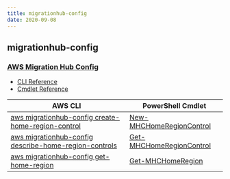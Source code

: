 ```yaml
---
title: migrationhub-config
date: 2020-09-08
---
```


## migrationhub-config

### [AWS Migration Hub Config](https://aws.amazon.com/migration-hub/)

* [CLI Reference](https://docs.aws.amazon.com/cli/latest/reference/migrationhub-config/index.html)
* [Cmdlet Reference](https://docs.aws.amazon.com/powershell/latest/reference/items/MigrationHubConfig_cmdlets.html)

|AWS CLI|PowerShell Cmdlet|
|----|----|
|[aws migrationhub-config create-home-region-control](https://docs.aws.amazon.com/cli/latest/reference/migrationhub-config/create-home-region-control.html)|[New-MHCHomeRegionControl](https://docs.aws.amazon.com/powershell/latest/reference/items/New-MHCHomeRegionControl.html)|
|[aws migrationhub-config describe-home-region-controls](https://docs.aws.amazon.com/cli/latest/reference/migrationhub-config/describe-home-region-controls.html)|[Get-MHCHomeRegionControl](https://docs.aws.amazon.com/powershell/latest/reference/items/Get-MHCHomeRegionControl.html)|
|[aws migrationhub-config get-home-region](https://docs.aws.amazon.com/cli/latest/reference/migrationhub-config/get-home-region.html)|[Get-MHCHomeRegion](https://docs.aws.amazon.com/powershell/latest/reference/items/Get-MHCHomeRegion.html)|

